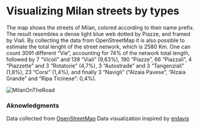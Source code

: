 # Visualizing Milan streets by types

The map shows the streets of Milan, colored according to their name prefix. The result resembles a dense light blue web dotted by Piazze, and framed by Viali. By collecting the data from OpenStreetMap it is also possible to estimate the total lenght of the street network, which is 2580 Km. One can count 3091 different “Vie”, accounting for 74% of the network total length, followed by 7 “Vicoli” and 139 “Viali” (9,63%), 190 “Piazze”, 66 “Piazzali”, 4 “Piazzette” and 3 “Rotatorie” (4,7%), 3 “Autostrade” and 3 “Tangenziali” (1,8%), 23 “Corsi” (1,4%), and finally 3 “Navigli” (“Alzaia Pavese”, “Alzaia Grande” and “Ripa Ticinese”:  0,4%).

![MilanOnTheRoad](https://github.com/RiccardoBarb/MapItStreets/blob/master/MilanOnTheRoad.png)

### Aknowledgments
Data collected from [OpenStreetMap](https://www.openstreetmap.org/#map=6/51.330/10.453)
Data visualization inspired by [erdavis](https://erdavis.com/2019/09/20/the-beautiful-hidden-logic-of-cities-worldwide/)
